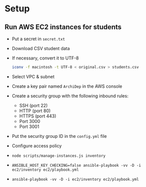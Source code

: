 # Setup

## Run AWS EC2 instances for students

* Put a secret in `secret.txt`
* Download CSV student data
* If necessary, convert it to UTF-8

  ```bash
  iconv -f macintosh -t UTF-8 < original.csv > students.csv
  ```
* Select VPC & subnet
* Create a key pair named `ArchiDep` in the AWS console
* Create a security group with the following inbound rules:
  * SSH (port 22)
  * HTTP (port 80)
  * HTTPS (port 443)
  * Port 3000
  * Port 3001
* Put the security group ID in the `config.yml` file
* Configure access policy
* `node scripts/manage-instances.js inventory`
* `ANSIBLE_HOST_KEY_CHECKING=false ansible-playbook -vv -D -i ec2/inventory ec2/playbook.yml`
* `ansible-playbook -vv -D -i ec2/inventory ec2/playbook.yml`
